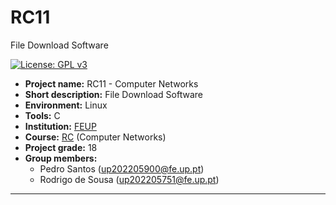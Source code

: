 # RC11
File Download Software

[![License: GPL v3](https://img.shields.io/badge/License-GPLv3-blue.svg)](https://www.gnu.org/licenses/gpl-3.0)


- **Project name:** RC11 - Computer Networks
- **Short description:** File Download Software
- **Environment:** Linux
- **Tools:** C
- **Institution:** [FEUP](https://sigarra.up.pt/feup/en/web_page.Inicial)
- **Course:** [RC](https://sigarra.up.pt/feup/en/UCURR_GERAL.FICHA_UC_VIEW?pv_ocorrencia_id=541890) (Computer Networks)
- **Project grade:** 18
- **Group members:**
    - Pedro Santos (up202205900@fe.up.pt)
    - Rodrigo de Sousa (up202205751@fe.up.pt)

---
